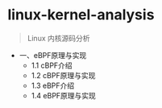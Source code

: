 # linux-kernel-analysis

> Linux 内核源码分析

* 一、eBPF原理与实现
  * 1.1 cBPF介绍
  * 1.2 cBPF原理与实现
  * 1.3 eBPF介绍
  * 1.4 eBPF原理与实现
